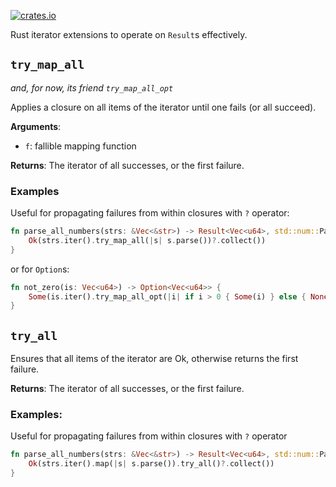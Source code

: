 [![crates.io](https://img.shields.io/crates/v/try_all.svg)](https://crates.io/crates/try_all)

Rust iterator extensions to operate on `Result`s effectively.

## `try_map_all`
_and, for now, its friend `try_map_all_opt`_

Applies a closure on all items of the iterator until one fails (or all succeed).

**Arguments**:
- `f`: fallible mapping function

**Returns**: The iterator of all successes, or the first failure.

### Examples

Useful for propagating failures from within closures with `?` operator:
```rust
fn parse_all_numbers(strs: &Vec<&str>) -> Result<Vec<u64>, std::num::ParseIntError> {
	Ok(strs.iter().try_map_all(|s| s.parse())?.collect())
}
```
or for `Option`s:
```rust
fn not_zero(is: Vec<u64>) -> Option<Vec<u64>> {
	Some(is.iter().try_map_all_opt(|i| if i > 0 { Some(i) } else { None })?.collect())
}
```

## `try_all`

Ensures that all items of the iterator are Ok, otherwise returns the first failure.

**Returns**: The iterator of all successes, or the first failure.

### Examples:
Useful for propagating failures from within closures with `?` operator
```rust
fn parse_all_numbers(strs: &Vec<&str>) -> Result<Vec<u64>, std::num::ParseIntError> {
	Ok(strs.iter().map(|s| s.parse()).try_all()?.collect())
}
```

